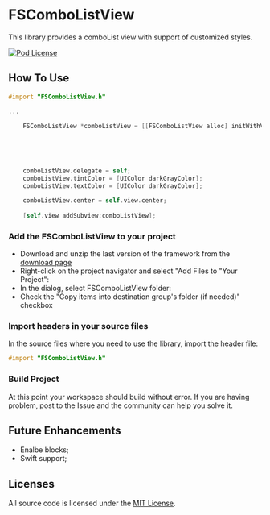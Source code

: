 # FSComboListView

This library provides a comboList view with support of customized styles.

[![Pod License](http://img.shields.io/cocoapods/l/SDWebImage.svg?style=flat)](https://www.apache.org/licenses/LICENSE-2.0.html)



How To Use
----------


```objective-c
#import "FSComboListView.h"

...

    FSComboListView *comboListView = [[FSComboListView alloc] initWithValues:@[@"Value 1",
                                                                               @"Value 2",
                                                                               @"Value 3",
                                                                               @"Value 4",
                                                                               @"Value 5"]
                                                                       frame:CGRectMake(0, 0, 300, 40)];
    comboListView.delegate = self;
    comboListView.tintColor = [UIColor darkGrayColor];
    comboListView.textColor = [UIColor darkGrayColor];
    
    comboListView.center = self.view.center;
    
    [self.view addSubview:comboListView];
```


### Add the FSComboListView to your project

- Download and unzip the last version of the framework from the [download page](https://github.com/lionjohn/FSComboListView/releases)
- Right-click on the project navigator and select "Add Files to "Your Project":
- In the dialog, select FSComboListView folder:
- Check the "Copy items into destination group's folder (if needed)" checkbox


### Import headers in your source files

In the source files where you need to use the library, import the header file:

```objective-c
#import "FSComboListView.h"
```

### Build Project

At this point your workspace should build without error. If you are having problem, post to the Issue and the
community can help you solve it.

Future Enhancements
-------------------

- Enalbe blocks;
- Swift support;

## Licenses

All source code is licensed under the [MIT License](https://github.com/lionjohn/FSComboListView/blob/master/LICENSE).

	
